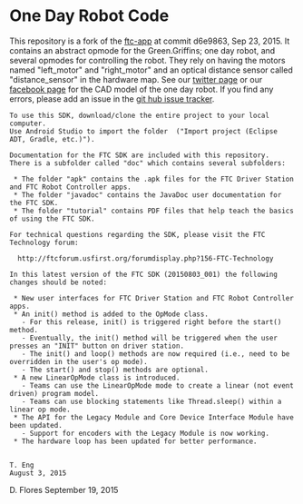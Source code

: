 # One Day Robot Code
This repository is a fork of the [ftc-app](https://github.com/ftctechnh/ftc_app) at commit d6e9863, Sep 23, 2015.
It contains an abstract opmode for the Green.Griffins; one day robot, and several opmodes for controlling the robot.
They rely on having the motors named "left_motor" and "right_motor" and an optical distance sensor called "distance_sensor" in the hardware map.
See our [twitter page](https://twitter.com/griffins10092) or our [facebook page](https://www.facebook.com/GreenGriffins10092-489387721245658/timeline/)
for the CAD model of the one day robot.
If you find any errors, please add an issue in the [git hub issue tracker](https://github.com/archerD/Green.Griffins-Drive-Train/issues/new).

```
To use this SDK, download/clone the entire project to your local computer.
Use Android Studio to import the folder  ("Import project (Eclipse ADT, Gradle, etc.)").

Documentation for the FTC SDK are included with this repository.  There is a subfolder called "doc" which contains several subfolders:

 * The folder "apk" contains the .apk files for the FTC Driver Station and FTC Robot Controller apps.
 * The folder "javadoc" contains the JavaDoc user documentation for the FTC SDK.
 * The folder "tutorial" contains PDF files that help teach the basics of using the FTC SDK.

For technical questions regarding the SDK, please visit the FTC Technology forum:

  http://ftcforum.usfirst.org/forumdisplay.php?156-FTC-Technology

In this latest version of the FTC SDK (20150803_001) the following changes should be noted:

 * New user interfaces for FTC Driver Station and FTC Robot Controller apps.
 * An init() method is added to the OpMode class.
   - For this release, init() is triggered right before the start() method.
   - Eventually, the init() method will be triggered when the user presses an "INIT" button on driver station.
   - The init() and loop() methods are now required (i.e., need to be overridden in the user's op mode).
   - The start() and stop() methods are optional.
 * A new LinearOpMode class is introduced.
   - Teams can use the LinearOpMode mode to create a linear (not event driven) program model.
   - Teams can use blocking statements like Thread.sleep() within a linear op mode.
 * The API for the Legacy Module and Core Device Interface Module have been updated.
   - Support for encoders with the Legacy Module is now working.
 * The hardware loop has been updated for better performance.


T. Eng
August 3, 2015
```
D. Flores
September 19, 2015
